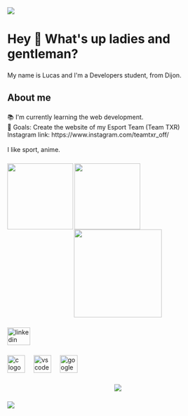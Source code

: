 <div>
  <img style="100%" src="https://capsule-render.vercel.app/api?type=shark&height=100&section=header&reversal=false&fontSize=70&fontColor=FFFFFF&fontAlign=50&fontAlignY=50&stroke=-&descSize=20&descAlign=50&descAlignY=50&theme=cobalt"  />
</div>

###

<h1 align="left">Hey 👋 What's up ladies and gentleman?</h1>

###

<p align="left">My name is Lucas and I'm a Developers student, from Dijon.</p>

###

<h2 align="left">About me</h2>

###

<p align="left">📚 I'm currently learning the web development.<br>🎯 Goals: Create the website of my Esport Team (Team TXR) <br>Instagram link:     https://www.instagram.com/teamtxr_off/<br><br>I like sport, anime.</p>

###

<img align="left" height="150" src="https://media2.giphy.com/media/v1.Y2lkPTZjMDliOTUyeDIzcjdrOGZmOGl1bzFzcXR0bzd2ZmQ3OWh5eHcxMzR6MzZzemVnYiZlcD12MV9naWZzX3NlYXJjaCZjdD1n/jlVObChD6Fb5C/giphy.gif"  />

###

<img align="left" height="150" src="https://media.tenor.com/TaIzFEOO05MAAAAM/death-note-kira.gif"  />

###

<div align="center">
  <img height="200" src="https://media.tenor.com/0hoNLcggDG0AAAAM/bench-press.gif"  />
</div>

###

<div align="left">
  <a href="https://www.linkedin.com/in/lucas-milliere-297982386/" target="_blank">
    <img src="https://raw.githubusercontent.com/maurodesouza/profile-readme-generator/master/src/assets/icons/social/linkedin/default.svg" width="52" height="40" alt="linkedin logo"  />
  </a>
</div>

###

<div align="left">
  <img src="https://cdn.jsdelivr.net/gh/devicons/devicon/icons/c/c-original.svg" height="40" alt="c logo"  />
  <img width="12" />
  <img src="https://cdn.jsdelivr.net/gh/devicons/devicon/icons/vscode/vscode-original.svg" height="40" alt="vscode logo"  />
  <img width="12" />
  <img src="https://cdn.jsdelivr.net/gh/devicons/devicon/icons/google/google-original.svg" height="40" alt="google logo"  />
</div>

###

<div align="center">
  <img src="https://count.getloli.com/@:lucasrko?theme=booru-helltaker&padding=7&scale=1&align=top&pixelated=1&darkmode=auto"  />
</div>

###

<div>
  <img style="100%" src="https://capsule-render.vercel.app/api?type=rounded&height=100&section=footer&reversal=false&fontSize=70&fontColor=FFFFFF&fontAlign=50&fontAlignY=50&stroke=-&descSize=20&descAlign=50&descAlignY=50"  />
</div>

###
